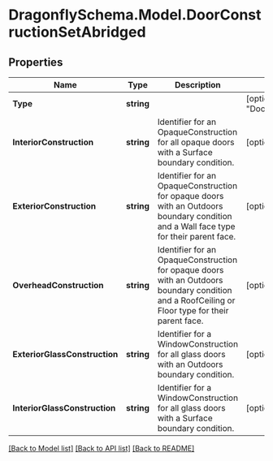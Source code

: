 
# DragonflySchema.Model.DoorConstructionSetAbridged

## Properties

Name | Type | Description | Notes
------------ | ------------- | ------------- | -------------
**Type** | **string** |  | [optional] [readonly] [default to "DoorConstructionSetAbridged"]
**InteriorConstruction** | **string** | Identifier for an OpaqueConstruction for all opaque doors with a Surface boundary condition. | [optional] 
**ExteriorConstruction** | **string** | Identifier for an OpaqueConstruction for opaque doors with an Outdoors boundary condition and a Wall face type for their parent face. | [optional] 
**OverheadConstruction** | **string** | Identifier for an OpaqueConstruction for opaque doors with an Outdoors boundary condition and a RoofCeiling or Floor type for their parent face. | [optional] 
**ExteriorGlassConstruction** | **string** | Identifier for a WindowConstruction for all glass doors with an Outdoors boundary condition. | [optional] 
**InteriorGlassConstruction** | **string** | Identifier for a WindowConstruction for all glass doors with a Surface boundary condition. | [optional] 

[[Back to Model list]](../README.md#documentation-for-models)
[[Back to API list]](../README.md#documentation-for-api-endpoints)
[[Back to README]](../README.md)

